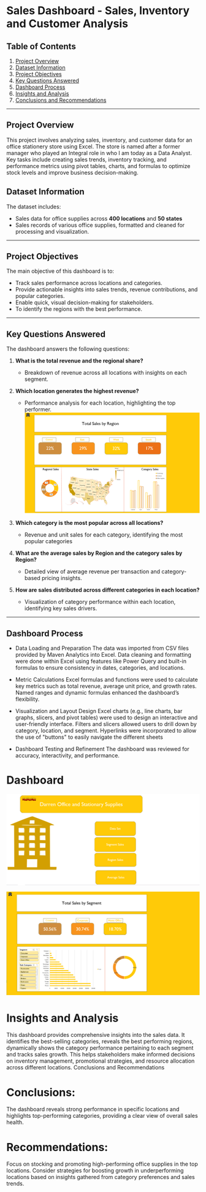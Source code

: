 # Sales Dashboard - Sales, Inventory and Customer Analysis

## Table of Contents
1. [Project Overview](#project-overview)
2. [Dataset Information](#dataset-information)
3. [Project Objectives](#project-objectives)
4. [Key Questions Answered](#key-questions-answered)
5. [Dashboard Process](#dashboard-process)
6. [Insights and Analysis](#insights-and-analysis)
7. [Conclusions and Recommendations](#conclusions-and-recommendations)

---

## Project Overview

This project involves analyzing sales, inventory, and customer data for an office stationery store using Excel. The store is named after a former manager who played an Integral role in who I am today as a Data Analyst. Key tasks include creating sales trends, inventory tracking, and performance metrics using pivot tables, charts, and formulas to optimize stock levels and improve business decision-making.

## Dataset Information

The dataset includes:
- Sales data for office supplies across **400 locations** and **50 states**
- Sales records of various office supplies, formatted and cleaned for processing and visualization.

---

## Project Objectives

The main objective of this dashboard is to:
- Track sales performance across locations and categories.
- Provide actionable insights into sales trends, revenue contributions, and popular categories.
- Enable quick, visual decision-making for stakeholders.
- To identify the regions with the best performance.

---

## Key Questions Answered

The dashboard answers the following questions:

1. **What is the total revenue and the regional share?**
   - Breakdown of revenue across all locations with insights on each segment.
   
2. **Which location generates the highest revenue?**
   - Performance analysis for each location, highlighting the top performer.
   ![dashboard](assets/d4.png)
3. **Which category is the most popular across all locations?**
   - Revenue and unit sales for each category, identifying the most popular categories
   
5. **What are the average sales by Region and the category sales by Region?**
   - Detailed view of average revenue per transaction and category-based pricing insights.
   
6. **How are sales distributed across different categories in each location?**
   - Visualization of category performance within each location, identifying key sales drivers.

---


## Dashboard Process

 - Data Loading and Preparation 
   The data was imported from CSV files provided by Maven Analytics into Excel.
   Data cleaning and formatting were done within Excel using features like Power Query and built-in formulas to ensure consistency in dates, categories, and locations.

 - Metric Calculations
   Excel formulas and functions were used to calculate key metrics such as total revenue, average unit price, and growth rates. Named ranges and dynamic formulas enhanced the dashboard’s flexibility.

 - Visualization and Layout Design
   Excel charts (e.g., line charts, bar graphs, slicers, and pivot tables) were used to design an interactive and user-friendly interface. Filters and slicers allowed users to drill down by category, location, and segment.
   Hyperlinks were incorporated to allow the use of "buttons" to easily navigate the different sheets

-  Dashboard Testing and Refinement
   The dashboard was reviewed for accuracy, interactivity, and performance.



# Dashboard

![dashboard](assets/d1.png)

![dashboard2](assets/d2.png)

# Insights and Analysis

This dashboard provides comprehensive insights into the sales data. It identifies the best-selling categories, reveals the best performing regions, dynamically shows the category performance pertaining to each segment and tracks sales growth. This helps stakeholders make informed decisions on inventory management, promotional strategies, and resource allocation across different locations.
Conclusions and Recommendations

# Conclusions: 
  The dashboard reveals strong performance in specific locations and highlights top-performing categories, providing a clear view of overall 
  sales health.
  
# Recommendations:
  Focus on stocking and promoting high-performing office supplies in the top locations. Consider strategies for boosting growth in 
  underperforming locations based on insights gathered from category preferences and sales trends.
